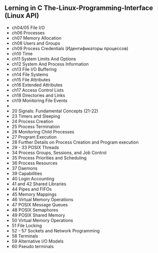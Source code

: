 ## Lerning in C The-Linux-Programming-Interface (Linux API)

- ch04/05 File I/O
- ch06 Processes
- ch07 Memory Allocation
- ch08 Users and Groups
- ch09 Process Credentials (Идентификаторы процессов)
- ch10 Time
- ch11 System Limits And Options 
- ch12 System And Process Information
- ch13 File I/O Buffering
- ch14 File Systems
- ch15 File Attributes
- ch16 Extended Attributes
- ch17 Access Control Lists
- ch18 Directories and Links
- ch19 Monitoring File Events
- 
- 20 Signals: Fundamental Concepts (21-22)
- 23 Timers and Sleeping
- 24 Process Creation
- 25 Process Termination
- 26 Monitoring Child Processes 
- 27 Program Execution
- 28 Further Details on Process Creation and Program execution
- 29 - 33 POSIX Threads
- 34 Process Groups, Sessions, and Job Control
- 35 Process Priorities and Scheduling
- 36 Process Resources
- 37 Daemons
- 39 Capabilities
- 40 Login Accounting
- 41 and 42 Shared Libraries
- 44 Pipes and FIFOs
- 45 Memory Mappings
- 46 Virtual Memory Operations
- 47 POSIX Message Queues
- 48 POSIX Semaphores
- 49 POSIX Shared Memory
- 50 Virtual Memory Operations
- 51 File Locking
- 52 - 57 Sockets and Network Programming
- 58 Terminals
- 59 Alternative I/O Models
- 60 Pseudo terminals